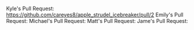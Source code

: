 Kyle's Pull Request: https://github.com/careyes8/apple_strudel_icebreaker/pull/2
Emily's Pull Request: 
Michael's Pull Request:
Matt's Pull Request:
Jame's Pull Request:
